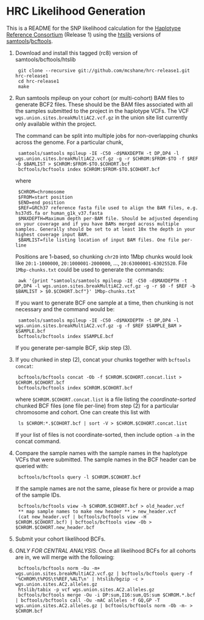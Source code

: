 # HRC Likelihood Generation

This is a README for the SNP likelihood calculation for the [Haplotype Reference Consortium](http://haplotype-reference-consortium.org) (Release 1) using the [htslib](https://github.com/samtools/htslib) versions of [samtools](https://github.com/samtools/samtools)/[bcftools](https://github.com/samtools/bcftools).

1. Download and install this tagged (rc8) version of samtools/bcftools/htslib

        git clone --recursive git://github.com/mcshane/hrc-release1.git hrc-release1
        cd hrc-release1
        make

2. Run samtools mpileup on your cohort (or multi-cohort) BAM files to generate BCF2 files. These should be the BAM files associated with all the samples submitted to the project in the haplotype VCFs. The VCF `wgs.union.sites.breakMultiAC2.vcf.gz` in the union site list currently only available within the project.

    The command can be split into multiple jobs for non-overlapping chunks across the genome. For a particular chunk, 

        samtools/samtools mpileup -IE -C50 -d$MAXDEPTH -t DP,DP4 -l wgs.union.sites.breakMultiAC2.vcf.gz -g -r $CHROM:$FROM-$TO -f $REF -b $BAMLIST > $CHROM:$FROM-$TO.$COHORT.bcf
        bcftools/bcftools index $CHROM:$FROM-$TO.$COHORT.bcf

    where

        $CHROM=chromosome
        $FROM=start position
        $END=end position
        $REF=GRCh37 reference fasta file used to align the BAM files, e.g. hs37d5.fa or human_g1k_v37.fasta
        $MAXDEPTH=Maximum depth per-BAM file. Should be adjusted depending on your coverage and if you have BAMs merged across multiple samples. Generally should be set to at least 10x the depth in your highest coverage input BAM.
        $BAMLIST=file listing location of input BAM files. One file per-line

    Positions are 1-based, so chunking `chr20` into 1Mbp chunks would look like `20:1-1000000`, `20:1000001-2000000`, ..., `20:63000001-63025520`. File `1Mbp-chunks.txt` could be used to generate the commands:

        awk '{print "samtools/samtools mpileup -IE -C50 -d$MAXDEPTH -t DP,DP4 -l wgs.union.sites.breakMultiAC2.vcf.gz -g -r $0 -f $REF -b $BAMLIST > $0.$COHORT.bcf"}' 1Mbp-chunks.txt

    If you want to generate BCF one sample at a time, then chunking is not necessary and the command would be:

        samtools/samtools mpileup -IE -C50 -d$MAXDEPTH -t DP,DP4 -l wgs.union.sites.breakMultiAC2.vcf.gz -g -f $REF $SAMPLE_BAM > $SAMPLE.bcf
        bcftools/bcftools index $SAMPLE.bcf

    If you generate per-sample BCF, skip step (3).

3. If you chunked in step (2), concat your chunks together with `bcftools concat`:

        bcftools/bcftools concat -Ob -f $CHROM.$COHORT.concat.list > $CHROM.$COHORT.bcf
        bcftools/bcftools index $CHROM.$COHORT.bcf

    where `$CHROM.$COHORT.concat.list` is a file listing the *coordinate-sorted* chunked BCF files (one file per-line) from step (2) for a particular chromosome and cohort. One can create this list with

        ls $CHROM:*.$COHORT.bcf | sort -V > $CHROM.$COHORT.concat.list

    If your list of files is not coordinate-sorted, then include option `-a` in the concat command.

4. Compare the sample names with the sample names in the haplotype VCFs that were submitted. The sample names in the BCF header can be queried with:

        bcftools/bcftools query -l $CHROM.$COHORT.bcf

    If the sample names are not the same, please fix here or provide a map of the sample IDs.

        bcftools/bcftools view -h $CHROM.$COHORT.bcf > old_header.vcf
        ** map sample names to make new header ** > new_header.vcf
        (cat new_header.vcf | bcftools/bcftools view -H $CHROM.$COHORT.bcf) | bcftools/bcftools view -Ob > $CHROM.$COHORT.new_header.bcf

5. Submit your cohort likelihood BCFs.

6. _ONLY FOR CENTRAL ANALYSIS_. Once all likelihood BCFs for all cohorts are in, we will merge with the following:

        bcftools/bcftools norm -Ou -m+ wgs.union.sites.breakMultiAC2.vcf.gz | bcftools/bcftools query -f '%CHROM\t%POS\t%REF,%ALT\n' | htslib/bgzip -c > wgs.union.sites.AC2.alleles.gz
        htslib/tabix -p vcf wgs.union.sites.AC2.alleles.gz
        bcftools/bcftools merge -Ou -i DP:sum,I16:sum,QS:sum $CHROM.*.bcf | bcftools/bcftools call -Ou -mAC alleles -f GQ,GP -T wgs.union.sites.AC2.alleles.gz | bcftools/bcftools norm -Ob -m- > $CHROM.bcf
